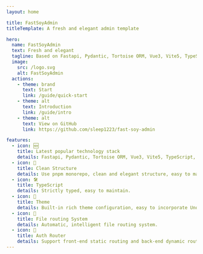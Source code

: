 ```yaml
---
layout: home

title: FastSoyAdmin
titleTemplate: A fresh and elegant admin template

hero:
  name: FastSoyAdmin
  text: Fresh and elegant
  tagline: Based on Fastapi, Pydantic, Tortoise ORM, Vue3, Vite5, TypeScript and UnoCSS
  image:
    src: /logo.svg
    alt: FastSoyAdmin
  actions:
    - theme: brand
      text: Start
      link: /guide/quick-start
    - theme: alt
      text: Introduction
      link: /guide/intro
    - theme: alt
      text: View on GitHub
      link: https://github.com/sleep1223/fast-soy-admin

features:
  - icon: 🆕
    title: Latest popular technology stack
    details: Fastapi, Pydantic, Tortoise ORM, Vue3, Vite5, TypeScript, Pinia, UnoCSS.
  - icon: 🦋
    title: Clean Structure
    details: Use pnpm monorepo, clean and elegant structure, easy to maintain. Very high code specification.
  - icon: 🛠️
    title: TypeScript
    details: Strictly typed, easy to maintain.
  - icon: 🔩
    title: Theme
    details: Built-in rich theme configuration, easy to incorporate UnoCSS.
  - icon: 🔗
    title: File routing System
    details: Automatic, intelligent file routing system.
  - icon: 🔑
    title: Auth Router
    details: Support front-end static routing and back-end dynamic routing.
---
```

